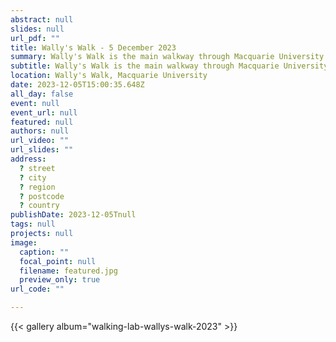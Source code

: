 ```yaml
---
abstract: null
slides: null
url_pdf: ""
title: Wally's Walk - 5 December 2023
summary: Wally's Walk is the main walkway through Macquarie University and stretches almost one kilometre. This iconic walkway was named after Macquarie University's early Architect Planner, the late Dr Walter Victor "Wally" Abraham, who designed the campus's layout and oversaw its development from 1964 to 1983. Pictured is one of the buildings along Wally's Walk, '18 Wally's Walk', which is home to Service Connect (the first point of contact for enquiries), IT Services, and study spaces.
subtitle: Wally's Walk is the main walkway through Macquarie University and stretches almost one kilometre. This iconic walkway was named after Macquarie University's early Architect Planner, the late Dr Walter Victor "Wally" Abraham, who designed the campus's layout and oversaw its development from 1964 to 1983. Pictured is one of the buildings along Wally's Walk, '18 Wally's Walk', which is home to Service Connect (the first point of contact for enquiries), IT Services, and study spaces.
location: Wally's Walk, Macquarie University
date: 2023-12-05T15:00:35.648Z
all_day: false
event: null
event_url: null
featured: null
authors: null
url_video: ""
url_slides: ""
address:
  ? street
  ? city
  ? region
  ? postcode
  ? country
publishDate: 2023-12-05Tnull
tags: null
projects: null
image:
  caption: ""
  focal_point: null
  filename: featured.jpg
  preview_only: true
url_code: ""

---
```


{{< gallery album="walking-lab-wallys-walk-2023" >}}

